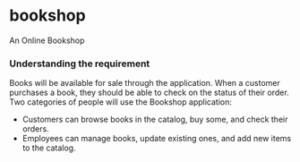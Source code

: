 # bookshop
An Online Bookshop

### Understanding the requirement

Books will be available for sale through the application. When a customer purchases a book, they should be able to check on the status of their order. 
Two categories of people will use the Bookshop application:

* Customers can browse books in the catalog, buy some, and check their orders.
* Employees can manage books, update existing ones, and add new items to the catalog.
